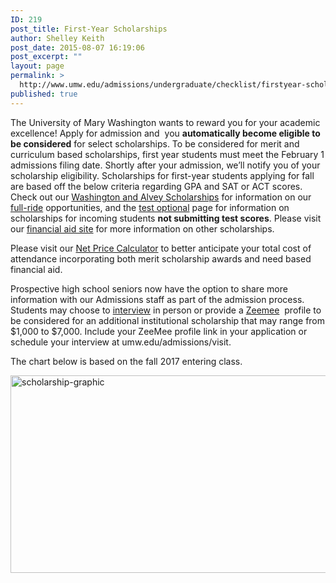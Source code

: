 ```yaml
---
ID: 219
post_title: First-Year Scholarships
author: Shelley Keith
post_date: 2015-08-07 16:19:06
post_excerpt: ""
layout: page
permalink: >
  http://www.umw.edu/admissions/undergraduate/checklist/firstyear-scholarships/
published: true
---
```

The University of Mary Washington wants to reward you for your academic excellence! Apply for admission and  you <b>automatically become eligible to be considered</b> for select scholarships. <span id="OLK_SRC_BODY_SECTION">To be considered for merit and curriculum based scholarships, first year students must meet the February 1 admissions filing date.</span> Shortly after your admission, we’ll notify you of your scholarship eligibility. Scholarships for first-year students applying for fall are based off the below criteria regarding GPA and SAT or ACT scores.  Check out our <a href="http://www.umw.edu/admissions/undergraduate/checklist/freshman-scholarships/washington-and-alvey/">Washington and Alvey Scholarships</a> for information on our <a href="/admissions/freshman-scholarships/washington-and-alvey/">full-ride</a> opportunities, and the <a href="http://www.umw.edu/admissions/undergraduate/checklist/test-optional/">test optional</a> page for information on scholarships for incoming students <strong>not submitting test scores</strong>. Please visit our <a href="http://www.umw.edu/financialaid/types/scholarship-opportunities/">financial aid site</a> for more information on other scholarships.

Please visit our <a href="http://adminfinance.umw.edu/umwstatic/financialaid/NetPriceCalculator/npcalc.htm">Net Price Calculator</a> to better anticipate your total cost of attendance incorporating both merit scholarship awards and need based financial aid.

Prospective high school seniors now have the option to share more information with our Admissions staff as part of the admission process. Students may choose to <a href="https://umw.askadmissions.net/Portal/EI/GroupUrl?gid=53045964a5260b561642578a0eff909e407e44">interview</a> in person or provide a <a href="https://www.zeemee.com/">Zeemee</a>  profile to be considered for an additional institutional scholarship that may range from $1,000 to $7,000. Include your ZeeMee profile link in your application or schedule your interview at umw.edu/admissions/visit.

The chart below is based on the fall 2017 entering class.

<img class="alignnone wp-image-48202 size-large" src="http://www.umw.edu/admissions/wp-content/uploads/sites/6/2015/08/Scholarship-Graphic-1024x316.png" alt="scholarship-graphic" width="1024" height="316" />

&nbsp;